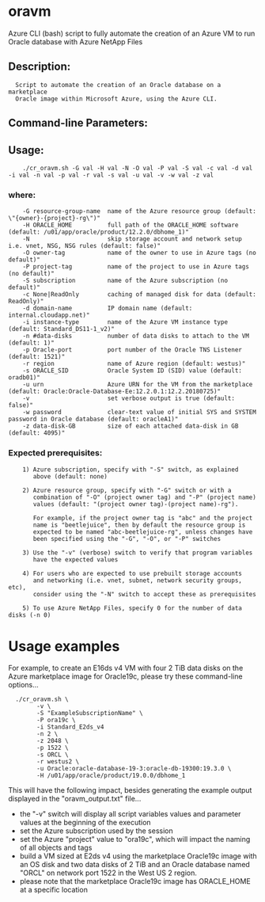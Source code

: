 # oravm
Azure CLI (bash) script to fully automate the creation of an Azure VM to run Oracle database with Azure NetApp Files

## Description:

      Script to automate the creation of an Oracle database on a marketplace
      Oracle image within Microsoft Azure, using the Azure CLI.

## Command-line Parameters:

## Usage:

        ./cr_oravm.sh -G val -H val -N -O val -P val -S val -c val -d val -i val -n val -p val -r val -s val -u val -v -w val -z val

### where:

        -G resource-group-name  name of the Azure resource group (default: \"{owner}-{project}-rg\")"
        -H ORACLE_HOME          full path of the ORACLE_HOME software (default: /u01/app/oracle/product/12.2.0/dbhome_1)"
        -N                      skip storage account and network setup i.e. vnet, NSG, NSG rules (default: false)"
        -O owner-tag            name of the owner to use in Azure tags (no default)"
        -P project-tag          name of the project to use in Azure tags (no default)"
        -S subscription         name of the Azure subscription (no default)"
        -c None|ReadOnly        caching of managed disk for data (default: ReadOnly)"
        -d domain-name          IP domain name (default: internal.cloudapp.net)"
        -i instance-type        name of the Azure VM instance type (default: Standard_DS11-1_v2)"
        -n #data-disks          number of data disks to attach to the VM (default: 1)"
        -p Oracle-port          port number of the Oracle TNS Listener (default: 1521)"
        -r region               name of Azure region (default: westus)"
        -s ORACLE_SID           Oracle System ID (SID) value (default: oradb01)"
        -u urn                  Azure URN for the VM from the marketplace (default: Oracle:Oracle-Database-Ee:12.2.0.1:12.2.20180725)"
        -v                      set verbose output is true (default: false)"
        -w password             clear-text value of initial SYS and SYSTEM password in Oracle database (default: oracleA1)"
        -z data-disk-GB         size of each attached data-disk in GB (default: 4095)"

### Expected prerequisites:
        1) Azure subscription, specify with "-S" switch, as explained
           above (default: none)

        2) Azure resource group, specify with "-G" switch or with a
           combination of "-O" (project owner tag) and "-P" (project name)
           values (default: "(project owner tag)-(project name)-rg").

           For example, if the project owner tag is "abc" and the project
           name is "beetlejuice", then by default the resource group is
           expected to be named "abc-beetlejuice-rg", unless changes have
           been specified using the "-G", "-O", or "-P" switches

        3) Use the "-v" (verbose) switch to verify that program variables
           have the expected values

        4) For users who are expected to use prebuilt storage accounts
           and networking (i.e. vnet, subnet, network security groups, etc),
           consider using the "-N" switch to accept these as prerequisites
        
        5) To use Azure NetApp Files, specify 0 for the number of data disks (-n 0)   

# Usage examples

For example, to create an E16ds v4 VM with four 2 TiB data disks on the Azure marketplace image for Oracle19c, please try these command-line options...

      ./cr_oravm.sh \
            -v \
            -S "ExampleSubscriptionName" \
            -P ora19c \
            -i Standard_E2ds_v4 
            -n 2 \
            -z 2048 \
            -p 1522 \
            -s ORCL \
            -r westus2 \
            -u Oracle:oracle-database-19-3:oracle-db-19300:19.3.0 \
            -H /u01/app/oracle/product/19.0.0/dbhome_1

This will have the following impact, besides generating the example output displayed in the "oravm_output.txt" file...

 - the "-v" switch will display all script variables values and parameter values at the beginning of the execution
 - set the Azure subscription used by the session
 - set the Azure "project" value to "ora19c", which will impact the naming of all objects and tags
 - build a VM sized at E2ds v4 using the marketplace Oracle19c image with an OS disk and two data disks of 2 TiB and an Oracle database named "ORCL" on network port 1522 in the West US 2 region.
 - please note that the marketplace Oracle19c image has ORACLE_HOME at a specific location
